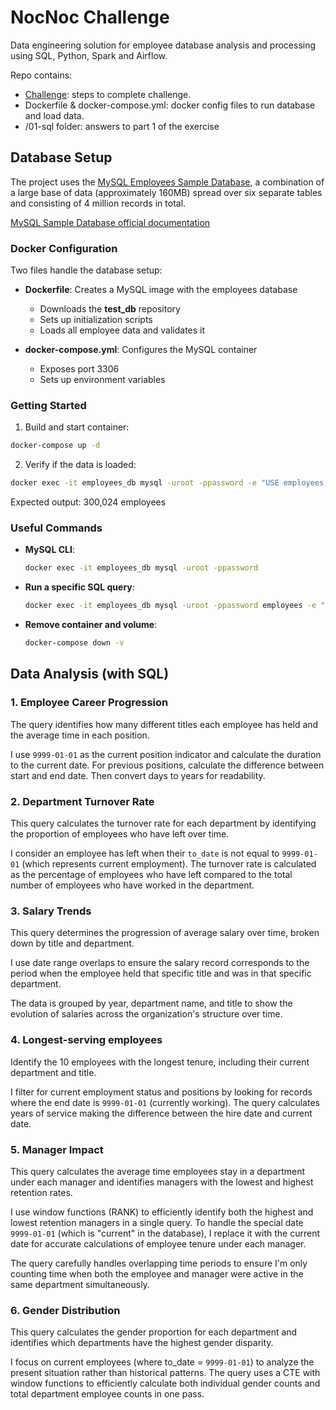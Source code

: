 # NocNoc Challenge

Data engineering solution for employee database analysis and processing using SQL, Python, Spark and Airflow.

Repo contains:
- [Challenge](/Challenge%20Data%20Engineer%20-%20NocNoc%20__.pdf): steps to complete challenge.
- Dockerfile & docker-compose.yml: docker config files to run database and load data.
- /01-sql folder: answers to part 1 of the exercise


## Database Setup

The project uses the [MySQL Employees Sample Database](https://github.com/datacharmer/test_db), a combination of a large base of data (approximately 160MB) spread over six separate tables and consisting of 4 million records in total.

[MySQL Sample Database official documentation](https://dev.mysql.com/doc/employee/en/employees-introduction.html)

### Docker Configuration

Two files handle the database setup:

- **Dockerfile**: Creates a MySQL image with the employees database
  - Downloads the __test_db__ repository
  - Sets up initialization scripts
  - Loads all employee data and validates it

- **docker-compose.yml**: Configures the MySQL container
  - Exposes port 3306
  - Sets up environment variables

### Getting Started

1. Build and start container:
```bash
docker-compose up -d
```

2. Verify if the data is loaded:
```bash
docker exec -it employees_db mysql -uroot -ppassword -e "USE employees; SELECT COUNT(*) FROM employees;"
```

Expected output: 300,024 employees

### Useful Commands

- **MySQL CLI**:
  ```bash
  docker exec -it employees_db mysql -uroot -ppassword
  ```

- **Run a specific SQL query**:
  ```bash
  docker exec -it employees_db mysql -uroot -ppassword employees -e "SELECT * FROM departments;"
  ```

- **Remove container and volume**:
  ```bash
  docker-compose down -v
  ```

## Data Analysis (with SQL)

### 1. Employee Career Progression

The query identifies how many different titles each employee has held and the average time in each position. 

I use `9999-01-01` as the current position indicator and calculate the duration to the current date. For previous positions, calculate the difference between start and end date. Then convert days to years for readability.


### 2. Department Turnover Rate

This query calculates the turnover rate for each department by identifying the proportion of employees who have left over time.

I consider an employee has left when their `to_date` is not equal to `9999-01-01` (which represents current employment). The turnover rate is calculated as the percentage of employees who have left compared to the total number of employees who have worked in the department.


### 3. Salary Trends

This query determines the progression of average salary over time, broken down by title and department.

I use date range overlaps to ensure the salary record corresponds to the period when the employee held that specific title and was in that specific department.

The data is grouped by year, department name, and title to show the evolution of salaries across the organization's structure over time.

### 4. Longest-serving employees

Identify the 10 employees with the longest tenure, including their current department and title.

I filter for current employment status and positions by looking for records where the end date is `9999-01-01` (currently working). The query calculates years of service making the difference between the hire date and current date.

### 5. Manager Impact

This query calculates the average time employees stay in a department under each manager and identifies managers with the lowest and highest retention rates.

I use window functions (RANK) to efficiently identify both the highest and lowest retention managers in a single query. To handle the special date `9999-01-01` (which is "current" in the database), I replace it with the current date for accurate calculations of employee tenure under each manager.

The query carefully handles overlapping time periods to ensure I'm only counting time when both the employee and manager were active in the same department simultaneously.

### 6. Gender Distribution

This query calculates the gender proportion for each department and identifies which departments have the highest gender disparity.

I focus on current employees (where to_date = `9999-01-01`) to analyze the present situation rather than historical patterns. The query uses a CTE with window functions to efficiently calculate both individual gender counts and total department employee counts in one pass.